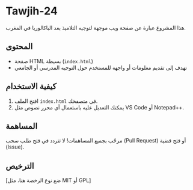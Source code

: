 # Tawjih-24

هذا المشروع عبارة عن صفحة ويب موجهة لتوجيه التلاميذ بعد الباكالوريا في المغرب.

## المحتوى
- صفحة HTML بسيطة (`index.html`)
- تهدف إلى تقديم معلومات أو واجهة للمستخدم حول التوجيه المدرسي أو الجامعي

## كيفية الاستخدام
1. افتح الملف `index.html` في متصفحك.
2. يمكنك التعديل عليه باستعمال أي محرر نصوص مثل VS Code أو Notepad++.

## المساهمة
مرحّب بجميع المساهمات! لا تتردد في فتح طلب سحب (Pull Request) أو فتح قضية (Issue).

## الترخيص
[ضع نوع الرخصة هنا، مثل MIT أو GPL]

